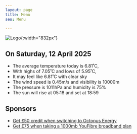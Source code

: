 ```yaml
---
layout: page
title: Menu
seo: Menu

---
```


![Logo](/images/logo.jpg){:width="832px"}

<!-- weather_marker starts -->
## On Saturday, 12 April 2025

- The average temperature today is 6.81˚C,
- With highs of 7.05˚C and lows of 5.95˚C,
- It may feel like 6.81˚C with clear sky
- The wind speed is 0.45m/s and visibility is 10000m
- The pressure is 1011hPa and humidity is 75%
- The sun will rise at 05:18 and set at 18:59

<!-- weather_marker ends -->

## Sponsors

- [Get £50 credit when switching to Octopus Energy](https://bit.ly/3oD1nnS)
- [Get £75 when taking a 1000mb YouFibre broadband plan](https://aklam.io/91zWhU?)



